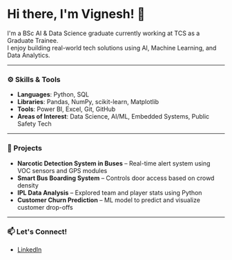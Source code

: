 # Hi there, I'm Vignesh! 👋

I'm a BSc AI & Data Science graduate currently working at TCS as a Graduate Trainee.  
I enjoy building real-world tech solutions using AI, Machine Learning, and Data Analytics.  

---

### ⚙️ Skills & Tools
- **Languages**: Python, SQL  
- **Libraries**: Pandas, NumPy, scikit-learn, Matplotlib  
- **Tools**: Power BI, Excel, Git, GitHub  
- **Areas of Interest**: Data Science, AI/ML, Embedded Systems, Public Safety Tech

---

### 🧠 Projects
- **Narcotic Detection System in Buses** – Real-time alert system using VOC sensors and GPS modules  
- **Smart Bus Boarding System** – Controls door access based on crowd density  
- **IPL Data Analysis** – Explored team and player stats using Python  
- **Customer Churn Prediction** – ML model to predict and visualize customer drop-offs

---

### 📫 Let's Connect!
- [LinkedIn](https://www.linkedin.com/in/vignesh-a-a65b43224)

